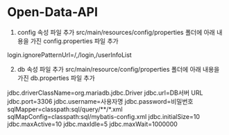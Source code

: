 # Open-Data-API

1. config 속성 파일 추가
src/main/resources/config/properties 폴더에 아래 내용을 가진 config.properties 파일 추가

login.ignorePatternUrl=/\,/login\,/userInfoList

2. db 속성 파일 추가
src/main/resource/config/properties 폴더에 아래 내용을 가진 db.properties 파일 추가

jdbc.driverClassName=org.mariadb.jdbc.Driver
jdbc.url=DB서버 URL
jdbc.port=3306
jdbc.username=사용자명
jdbc.password=비밀번호
sqlMapper=classpath:sql/query/**/*.xml
sqlMapConfig=classpath:sql/mybatis-config.xml
jdbc.initialSize=10
jdbc.maxActive=10
jdbc.maxIdle=5
jdbc.maxWait=1000000
